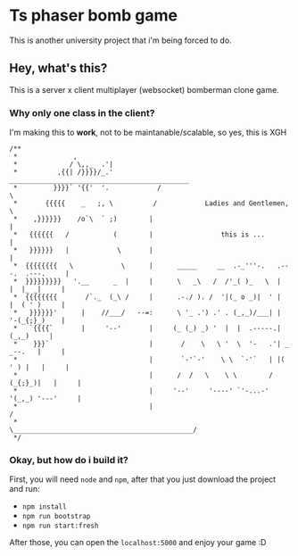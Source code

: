 # Ts phaser bomb game

This is another university project that i'm being forced to do.

## Hey, what's this?

This is a server x client multiplayer (websocket) bomberman clone game.

### Why only one class in the client?

I'm making this to **work**, not to be maintanable/scalable, so yes, this is XGH

```
/**
 *              ,
 *             / \,,_  .'|
 *          ,{{| /}}}}/_.'            _____________________________________________
 *         }}}}` '{{'  '.            /                                             \
 *       {{{{{    _   ;, \          /            Ladies and Gentlemen,              \
 *    ,}}}}}}    /o`\  ` ;)        |                                                |
 *   {{{{{{   /           (        |                 this is ...                    |
 *   }}}}}}   |            \       |                                                |
 *  {{{{{{{{   \            \      |      _____     __  .-_'''-.   .---.  .---.     |
 *  }}}}}}}}}   '.__      _  |     |      \   _\   /  /'_( )_   \  |   |  |_ _|     |
 *  {{{{{{{{       /`._  (_\ /     |      .-./ ). /  '|(_ o _)|  ' |   |  ( ' )     |
 *   }}}}}}'      |    //___/   --=:      \ '_ .') .' . (_,_)/___| |   '-(_{;}_)    |
 *   `{{{{`       |     '--'       |     (_ (_) _) '  |  |  .-----.|      (_,_)     |
 *    }}}`                         |       /    \   \ '  \  '-   .'| _ _--.   |     |
 *                                 |       `-'`-'    \ \  `-'`   | |( ' ) |   |     |
 *                                 |      /  /   \    \ \        / (_{;}_)|   |     |
 *                                 |     '--'     '----' `'-...-'  '(_,_) '---'     |
 *                                 |                                               /
 *                                  \_____________________________________________/
 */
```

### Okay, but how do i build it?

First, you will need `node` and `npm`, after that you just download
the project and run:
 * `npm install`
 * `npm run bootstrap`
 * `npm run start:fresh`

 After those, you can open the `localhost:5000` and enjoy your game :D
